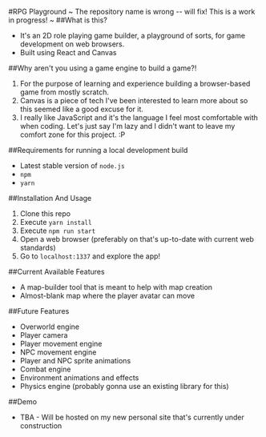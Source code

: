 #RPG Playground
 ~ The repository name is wrong -- will fix! This is a work in progress! ~
##What is this?
* It's an 2D role playing game builder, a playground of sorts, for game development on web browsers.
* Built using React and Canvas

##Why aren't you using a game engine to build a game?!
1. For the purpose of learning and experience building a browser-based game from mostly scratch.
2. Canvas is a piece of tech I've been interested to learn more about so this seemed like a good excuse for it.
3. I really like JavaScript and it's the language I feel most comfortable with when coding. Let's just say I'm lazy and I didn't want to leave my comfort zone for this project. :P

##Requirements for running a local development build
* Latest stable version of `node.js`
* `npm`
* `yarn`

##Installation And Usage
1. Clone this repo
2. Execute `yarn install`
3. Execute `npm run start`
4. Open a web browser (preferably on that's up-to-date with current web standards)
5. Go to `localhost:1337` and explore the app!

##Current Available Features
* A map-builder tool that is meant to help with map creation
* Almost-blank map where the player avatar can move

##Future Features
* Overworld engine
* Player camera
* Player movement engine
* NPC movement engine
* Player and NPC sprite animations
* Combat engine
* Environment animations and effects
* Physics engine (probably gonna use an existing library for this)

##Demo
* TBA - Will be hosted on my new personal site that's currently under construction
